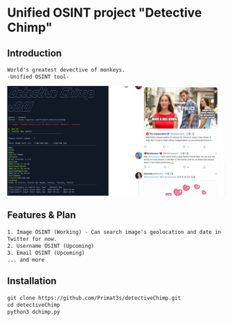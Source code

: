Unified OSINT project "Detective Chimp"
=======================================

Introduction
------------
    World's greatest devective of monkeys.
    -Unified OSINT tool-

![Sample](https://github.com/Primat3s/detectiveChimp/blob/master/sample.PNG)

Features & Plan
---------------
    1. Image OSINT (Working) - Can search image's geolocation and date in Twitter for now.
    2. Username OSINT (Upcoming)
    3. Email OSINT (Upcoming)
    ... and more



Installation
------------
    git clone https://github.com/Primat3s/detectiveChimp.git
    cd detectiveChimp
    python3 dchimp.py

